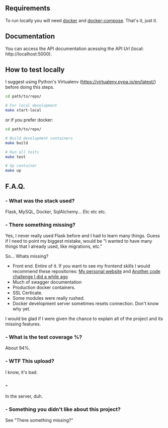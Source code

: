 ## Requirements

To run locally you will need [docker](https://docs.docker.com/install/linux/docker-ce/ubuntu/) and [docker-compose](https://docs.docker.com/compose/install/). That's it, just it.

## Documentation

You can access the API documentation acessing the API Url (local: http://localhost:5000).

## How to test locally

I suggest using Python's Virtualenv (https://virtualenv.pypa.io/en/latest/) before doing this steps.

```sh
cd path/to/repo/

# For local development
make start-local

```

or if you prefer docker:

```sh
cd path/to/repo/

# Build development containers
make build

# Run all tests
make test

# Up container
make up

```

## F.A.Q.

### - What was the stack used?
Flask, MySQL, Docker, SqlAlchemy... Etc etc etc.

### - There something missing?
Yes, I never really used Flask before and I had to learn many things. Guess if I need to point my biggest mistake, would be "I wanted to have many things that I already used, like migrations, etc."

So... Whats missing?

- Front end. Entire of it. If you want to see my frontend skills I would recommend these repositories: [My personal website](https://github.com/kuresto/kuresto.github.io) and [Another code challenge I did a while ago]([https://docs.docker.com/install/linux/docker-ce/ubuntu/](https://github.com/kuresto/geekhunter_code_challenge_front))
- Much of swagger documentation
- Production docker containers.
- SSL Certicate.
- Some modules were really rushed.
- Docker development server sometimes resets connection. Don't know why yet.

I would be glad if I were given the chance to explain all of the project and its missing features.

### - What is the test coverage %?
About 94%.

### - WTF This upload?
I know, it's bad.

### - 
In the server, duh.

### - Something you didn't like about this project?
See "There something missing?"
